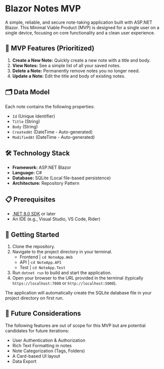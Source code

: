# Blazor Notes MVP

A simple, reliable, and secure note-taking application built with ASP.NET Blazor. This Minimal Viable Product (MVP) is designed for a single user on a single device, focusing on core functionality and a clean user experience.

## 🚀 MVP Features (Prioritized)

1.  **Create a New Note:** Quickly create a new note with a title and body.
2.  **View Notes:** See a simple list of all your saved notes.
3.  **Delete a Note:** Permanently remove notes you no longer need.
4.  **Update a Note:** Edit the title and body of existing notes.

## 🗂️ Data Model

Each note contains the following properties:
*   `Id` (Unique Identifier)
*   `Title` (String)
*   `Body` (String)
*   `CreatedAt` (DateTime - Auto-generated)
*   `ModifiedAt` (DateTime - Auto-generated)

## 🛠️ Technology Stack

*   **Framework:** ASP.NET Blazor
*   **Language:** C#
*   **Database:** SQLite (Local file-based persistence)
*   **Architecture:** Repository Pattern

## 📋 Prerequisites

*   [.NET 8.0 SDK](https://dotnet.microsoft.com/download/dotnet/8.0) or later
*   An IDE (e.g., Visual Studio, VS Code, Rider)

## 🚦 Getting Started

1.  Clone the repository.
2.  Navigate to the project directory in your terminal.
    * Frontend | `cd NoteApp.Web`
    * API | `cd NoteApp.API`
    * Test | `cd NoteApp.Test`
4.  Run `dotnet run` to build and start the application.
5.  Open your browser to the URL provided in the terminal (typically `https://localhost:7000` or `http://localhost:5000`).

The application will automatically create the SQLite database file in your project directory on first run.

## 🔮 Future Considerations

The following features are out of scope for this MVP but are potential candidates for future iterations:
*   User Authentication & Authorization
*   Rich Text Formatting in notes
*   Note Categorization (Tags, Folders)
*   A Card-based UI layout
*   Data Export
